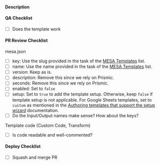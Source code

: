 #### Description

#### QA Checklist
- [ ] Does the template work

#### PR Review Checklist

mesa.json
- [ ] key: Use the slug provided in the task of the [MESA Templates](https://app.asana.com/0/1199933048569373/list) list.
- [ ] name: Use the name provided in the task of the [MESA Templates](https://app.asana.com/0/1199933048569373/list) list.
- [ ] version: Keep as is.
- [ ] description: Remove this since we rely on Prismic.
- [ ] seconds: Remove this since we rely on Prismic.
- [ ] enabled: Set to `false`
- [ ] setup: Set to `true` to add the template setup. Otherwise, keep `false` if template setup is not applicable. For Google Sheets templates, set to `custom` as mentioned in the [Authoring templates that support the setup wizard](https://github.com/shoppad/ShopPad/blob/master/pub-site/apps/mesa/docs/authoring-templates.md#custom-template-setup-fields) documentation.
- [ ] Do the Input/Output names make sense? How about the keys?

Template code (Custom Code, Transform)
- [ ] Is code readable and well-commented?

#### Deploy Checklist
- [ ] Squash and merge PR